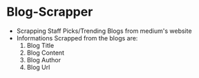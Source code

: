 # Blog-Scrapper
- Scrapping Staff Picks/Trending Blogs from medium's website
- Informations Scrapped from the blogs are:
  1) Blog Title
  2) Blog Content
  3) Blog Author
  4) Blog Url
